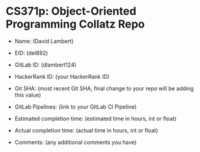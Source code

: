 # CS371p: Object-Oriented Programming Collatz Repo

* Name: (David Lambert)

* EID: (del892)

* GitLab ID: (dlambert124)

* HackerRank ID: (your HackerRank ID)

* Git SHA: (most recent Git SHA, final change to your repo will be adding this value)

* GitLab Pipelines: (link to your GitLab CI Pipeline)

* Estimated completion time: (estimated time in hours, int or float)

* Actual completion time: (actual time in hours, int or float)

* Comments: (any additional comments you have)
